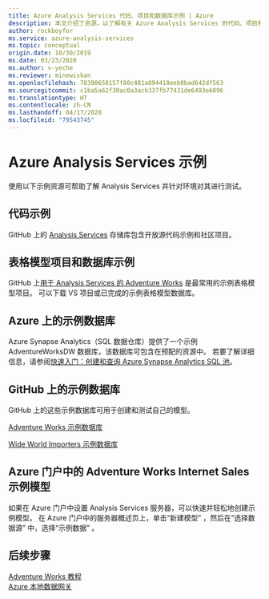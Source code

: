 ```yaml
---
title: Azure Analysis Services 代码、项目和数据库示例 | Azure
description: 本文介绍了资源，以了解有关 Azure Analysis Services 的代码、项目和数据库示例。
author: rockboyfor
ms.service: azure-analysis-services
ms.topic: conceptual
origin.date: 10/30/2019
ms.date: 03/23/2020
ms.author: v-yeche
ms.reviewer: minewiskan
ms.openlocfilehash: 78390658157f80c481a894418eeb0bad642df563
ms.sourcegitcommit: c1ba5a62f30ac0a3acb337fb77431de6493e6096
ms.translationtype: HT
ms.contentlocale: zh-CN
ms.lasthandoff: 04/17/2020
ms.locfileid: "79543745"
---
```

# <a name="azure-analysis-services-samples"></a>Azure Analysis Services 示例

使用以下示例资源可帮助了解 Analysis Services 并针对环境对其进行测试。

## <a name="code-samples"></a>代码示例

GitHub 上的 [Analysis Services](https://github.com/Microsoft/Analysis-Services) 存储库包含开放源代码示例和社区项目。 

## <a name="tabular-model-project-and-database-samples"></a>表格模型项目和数据库示例

GitHub 上[用于 Analysis Services 的 Adventure Works](https://github.com/Microsoft/sql-server-samples/releases/tag/adventureworks-analysis-services) 是最常用的示例表格模型项目。 可以下载 VS 项目或已完成的示例表格模型数据库。

## <a name="sample-database-on-azure"></a>Azure 上的示例数据库

Azure Synapse Analytics（SQL 数据仓库）提供了一个示例 AdventureWorksDW 数据库，该数据库可包含在预配的资源中。 若要了解详细信息，请参阅[快速入门：创建和查询 Azure Synapse Analytics SQL 池](https://docs.azure.cn/sql-data-warehouse/create-data-warehouse-portal)。

## <a name="sample-databases-on-github"></a>GitHub 上的示例数据库

GitHub 上的这些示例数据库可用于创建和测试自己的模型。 

[Adventure Works 示例数据库](https://github.com/Microsoft/sql-server-samples/releases/tag/adventureworks2014)

[Wide World Importers 示例数据库](https://github.com/Microsoft/sql-server-samples/releases/tag/wide-world-importers-v1.0)

## <a name="adventure-works-internet-sales-sample-model-in-azure-portal"></a>Azure 门户中的 Adventure Works Internet Sales 示例模型

如果在 Azure 门户中设置 Analysis Services 服务器，可以快速并轻松地创建示例模型。 在 Azure 门户中的服务器概述页上，单击“新建模型”  ，然后在“选择数据源”  中，选择“示例数据”  。

## <a name="next-steps"></a>后续步骤

[Adventure Works 教程](https://docs.microsoft.com/analysis-services/tutorial-tabular-1400/as-adventure-works-tutorial)   
[Azure 本地数据网关](analysis-services-gateway.md)

<!--Update_Description: update meta properties -->